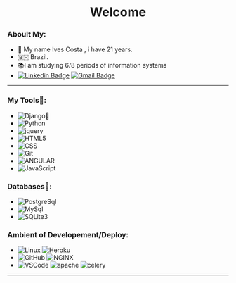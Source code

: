 <h1 align="center"> 
	Welcome
</h1>

### Aboult My: 
- 👋 My name Ives Costa , i have 21 years.
- 🇧🇷  Brazil.
- 📚I am studying 6/8 periods of information systems 
- [![Linkedin Badge](https://img.shields.io/badge/-LinkedIn-blue?style=flat-square&logo=Linkedin&logoColor=white&link=https://www.linkedin.com/in/ives-costa-082274183/)](https://www.linkedin.com/in/ives-costa-082274183/)
 [![Gmail Badge](https://img.shields.io/badge/ivescosta@cerberussistem.com.br-00000?style=flat-square&logo=Hotmail&logoColor=white&link=mailto:ivescosta@cerberussistem.com.br)](mailto:ivescosta@cerberussistem.com.br)

<hr>

### My Tools🔧:

- ![Django](https://img.shields.io/badge/-Django-092E20?&logo=Django&logoColor=FFFFFF)💖
- ![Python](https://img.shields.io/badge/-Python-3776AB?&logo=Python&logoColor=f5dc3b)
- ![jquery](https://img.shields.io/badge/-Jquery/Ajax-3333ff?&logo=Jquery&logoColor=fffffff)
- ![HTML5](https://img.shields.io/badge/-HTML5-E34F26?&logo=HTML5&logoColor=FFFFFF) 
- ![CSS](https://img.shields.io/badge/-CSS-0000ff?&logo=css3&logoColor=ffffff) 
- ![Git](https://img.shields.io/badge/-Git-fffffc?&logo=git&logoColor=fd003b) 
- ![ANGULAR](https://img.shields.io/badge/-Angular-ff0066?&logo=Angular&logoColor=FFFFFF) 
- ![JavaScript](https://img.shields.io/badge/-javascript-ffff00?&logo=JavaScript&logoColor=000001) 

</hr>

### Databases💽:
- ![PostgreSql](https://img.shields.io/badge/-PostgreSql-336791?&logo=postgresql&logoColor=FFFFFF) 
- ![MySql](https://img.shields.io/badge/-MySql-003B57?&logo=MySQL&logoColor=FFFFFF) 
- ![SQLite3](https://img.shields.io/badge/-SQLite-4479A1?&logo=sqlite&logoColor=FFFFFF)

### Ambient of Developement/Deploy:
- ![Linux](https://img.shields.io/badge/-Linux-FCC624?&logo=Linux&logoColor=FFFFFF) ![Heroku](https://img.shields.io/badge/-Heroku-cc00cc?&logo=heroku&logoColor=FFFFFF) 
- ![GitHub](https://img.shields.io/badge/-GitHub-181717?&logo=GitHub&logoColor=FFFFFF) ![NGINX](https://img.shields.io/badge/-NGINX-ffffff?&logo=nginx&logoColor=00ff00)
- ![VSCode](https://img.shields.io/badge/-VSCode-007ACC?&logo=Visual%20Studio%20Code&logoColor=FFFFFF) ![apache](https://img.shields.io/badge/-apache2-ffffff?&logo=apache&logoColor=660033)
![celery](https://img.shields.io/badge/-celery-99ff99?&logo=celery&logoColor=fffffff)

<hr>


 

